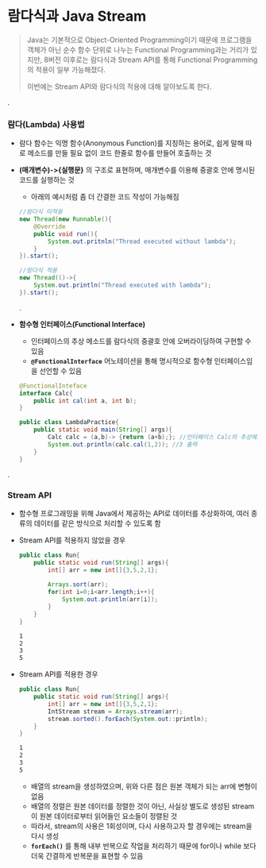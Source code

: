 # 람다식과 Java Stream

> Java는 기본적으로 Object-Oriented Programming이기 때문에 프로그램을 객체가 아닌 순수 함수 단위로 나누는 Functional Programming과는 거리가 있지만, 8버전 이후로는 람다식과 Stream API를 통해 Functional Programming의 적용이 일부 가능해졌다.
>
> 
>
> 이번에는 Stream API와 람다식의 적용에 대해 알아보도록 한다.

.

### 람다(Lambda) 사용법

- 람다 함수는 익명 함수(Anonymous Function)를 지칭하는 용어로, 쉽게 말해 따로 메소드를 만들 필요 없이 코드 한줄로 함수를 만들어 호출하는 것

- __(매개변수)->{실행문}__ 의 구조로 표현하며, 매개변수를 이용해 중괄호 안에 명시된 코드를 실행하는 것

  - 아래의 예시처럼 좀 더 간결한 코드 작성이 가능해짐

  ```java
  //람다식 미적용
  new Thread(new Runnable(){
      @Override
      public void run(){
          System.out.pritnln("Thread executed without lambda");
      }
  }).start();
  
  //람다식 적용
  new Thread(()->{
      System.out.println("Thread executed with lambda");
  }).start();
  ```

  .

- __함수형 인터페이스(Functional Interface)__

  - 인터페이스의 추상 메소드를 람다식의 중괄호 안에 오버라이딩하여 구현할 수 있음
  - __`@FunctionalInterface`__ 어노테이션을 통해 명시적으로 함수형 인터페이스임을 선언할 수 있음

  ```java
  @FunctionalInteface
  interface Calc{
      public int cal(int a, int b);
  }
  
  public class LambdaPractice{
      public static void main(String[] args){
          Calc calc = (a,b)-> {return (a+b);}; //인터페이스 Calc의 추상메소드 오버라이딩
          System.out.println(calc.cal(1,2)); //3 출력
      }
  }
  ```

.

### Stream API

- 함수형 프로그래밍을 위해 Java에서 제공하는 API로 데이터를 추상화하여, 여러 종류의 데이터를 같은 방식으로 처리할 수 있도록 함

- Stream API를 적용하지 않았을 경우

  ```java
  public class Run{
      public static void run(String[] args){
          int[] arr = new int[]{3,5,2,1};
          
          Arrays.sort(arr);
          for(int i=0;i<arr.length;i++){
              System.out.println(arr[i]);
          }
      }
  }
  ```

  ```tex
  1
  2
  3
  5
  ```

- Stream API를 적용한 경우

  ```java
  public class Run{
      public static void run(String[] args){
          int[] arr = new int[]{3,5,2,1};
          IntStream stream = Arrays.stream(arr);
          stream.sorted().forEach(System.out::println);
      }
  }
  ```

  ```tex
  1
  2
  3
  5
  ```

  - 배열의 stream을 생성하였으며, 위와 다른 점은 원본 객체가 되는 arr에 변형이 없음
  - 배열의 정렬은 원본 데이터를 정렬한 것이 아닌, 사실상 별도로 생성된 stream이 원본 데이터로부터 읽어들인 요소들이 정렬된 것
  - 따라서, stream의 사용은 1회성이며, 다시 사용하고자 할 경우에는 stream을 다시 생성
  - __`forEach()`__ 를 통해 내부 반복으로 작업을 처리하기 때문에 for이나 while 보다 더욱 간결하게 반복문을 표현할 수 있음

